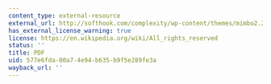 ```yaml
---
content_type: external-resource
external_url: http://softhook.com/complexity/wp-content/themes/mimbo2.2/images/04b-dossier-appendix-a-lady-goes-to-the-bronx.pdf
has_external_license_warning: true
license: https://en.wikipedia.org/wiki/All_rights_reserved
status: ''
title: PDF
uid: 577e6fda-00a7-4e94-b635-b9f5e289fe3a
wayback_url: ''
---
```

